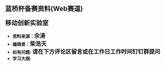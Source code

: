 ## 蓝桥杯备赛资料(Web赛道)
**<span style="font-size: 20px;">移动创新实验室</span>**
- **资料来源：<span style="font-size: 18px;">佘涛</span>**
- **编辑者：<span style="font-size: 18px;">柴浩天</span>**
- **如有问题: <span style="font-size: 18px;">请在下方评论区留言或在工作日工作时间钉钉群提问</span>**
- **学习大纲:**